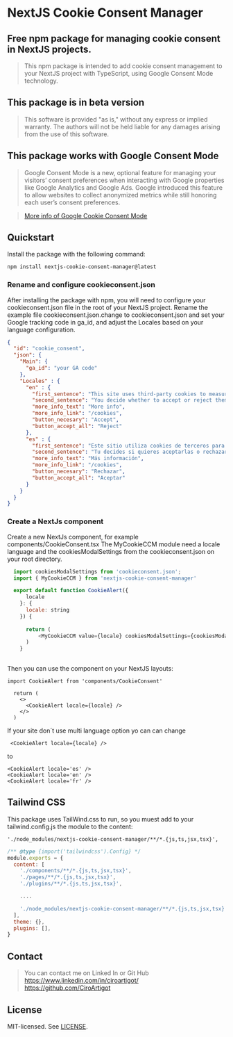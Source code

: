 # NextJS Cookie Consent Manager

## Free npm package for managing cookie consent in NextJS projects.
> This npm package is intended to add cookie consent management to your NextJS project with TypeScript, using Google Consent Mode technology.

## This package is in beta version
> This software is provided "as is," without any express or implied warranty. The authors will not be held liable for any damages arising from the use of this software.

## This package works with Google Consent Mode

> Google Consent Mode is a new, optional feature for managing your visitors’ consent preferences when interacting with Google properties like Google Analytics and Google Ads. Google introduced this feature to allow websites to collect anonymized metrics while still honoring each user’s consent preferences.

> <a href="https://support.google.com/analytics/answer/9976101?hl=en">More info of Google Cookie Consent Mode</a>

## Quickstart 

Install the package with the following command:

```bash
npm install nextjs-cookie-consent-manager@latest
```

### Rename and configure cookieconsent.json

After installing the package with npm, you will need to configure your cookieconsent.json file in the root of your NextJS project. Rename the example file cookieconsent.json.change to cookieconsent.json and set your Google tracking code in ga_id, and adjust the Locales based on your language configuration.

```json
{
  "id": "cookie_consent",
  "json": {
    "Main": {
      "ga_id": "your GA code"
    },
    "Locales" : {
      "en" : {
        "first_sentence": "This site uses third-party cookies to measure and improve your experience.",
        "second_sentence": "You decide whether to accept or reject them:",
        "more_info_text": "More info",
        "more_info_link": "/cookies",
        "button_necesary": "Accept",
        "button_accept_all": "Reject"
      },
      "es" : {
        "first_sentence": "Este sitio utiliza cookies de terceros para medir y mejorar su experiencia.",
        "second_sentence": "Tu decides si quieres aceptarlas o rechazarlas:",
        "more_info_text": "Más información",
        "more_info_link": "/cookies",
        "button_necesary": "Rechazar",
        "button_accept_all": "Aceptar"
      }
    } 
  }
}
```

### Create a NextJs component

Create a new NextJs component, for example components/CookieConsent.tsx
The MyCookieCCM module need a locale language and the cookiesModalSettings from the cookieconsent.json on your root directory.

```js
  import cookiesModalSettings from 'cookieconsent.json';
  import { MyCookieCCM } from 'nextjs-cookie-consent-manager'

  export default function CookieAlert({
      locale
    }: {
      locale: string
    }) {
      
      return (
          <MyCookieCCM value={locale} cookiesModalSettings={cookiesModalSettings} />
      )
    }
  
```

Then you can use the component on your NextJS layouts:

```tsx
import CookieAlert from 'components/CookieConsent'

  return (
    <>
      <CookieAlert locale={locale} />
    </>
  )

```

If your site don´t use multi language option yo can can change 

```
 <CookieAlert locale={locale} />
```

to
```
<CookieAlert locale='es' />
<CookieAlert locale='en' />
<CookieAlert locale='fr' />
```

## Tailwind CSS

This package uses TailWind.css to run, so you muest add to your tailwind.config.js the module to the content:

```
'./node_modules/nextjs-cookie-consent-manager/**/*.{js,ts,jsx,tsx}', 
```

```js
/** @type {import('tailwindcss').Config} */
module.exports = {
  content: [
    './components/**/*.{js,ts,jsx,tsx}',
    './pages/**/*.{js,ts,jsx,tsx}',
    './plugins/**/*.{js,ts,jsx,tsx}',

    ....

    './node_modules/nextjs-cookie-consent-manager/**/*.{js,ts,jsx,tsx}', 
  ],
  theme: {},
  plugins: [],
}
```

## Contact
> You can contact me on Linked In or Git Hub
> https://www.linkedin.com/in/ciroartigot/
> https://github.com/CiroArtigot 

## License

MIT-licensed. See [LICENSE](LICENSE).